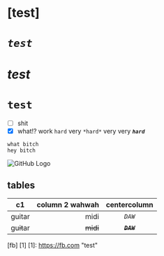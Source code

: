 # [test]
# *`test`*
# *test*
# `test`
- [ ] shit 
- [x] what!?
work `hard` very `*hard*` very very __*`hard`*__
```
what bitch
hey bitch
```
![GitHub Logo](http://www.atacrossroads.net/wp-content/uploads/2015/12/gift-01.jpg)
## tables
|c1|column 2 wahwah|centercolumn|
|:---:|---:| :---: |
|guitar|midi|*`DAW`*|
|gu~~it~~ar|~~midi~~|~~***`DAW`***~~|

[fb] [1]
[1]: https://fb.com "test"
